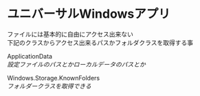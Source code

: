 # ユニバーサルWindowsアプリ
ファイルには基本的に自由にアクセス出来ない  
下記のクラスからアクセス出来るパスかフォルダクラスを取得する事

ApplicationData  
*設定ファイルのパスとかローカルデータのパスとか*

Windows.Storage.KnownFolders  
*フォルダークラスを取得できる*
